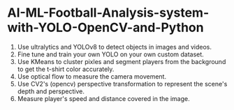 # AI-ML-Football-Analysis-system-with-YOLO-OpenCV-and-Python

1. Use ultralytics and YOLOv8 to detect objects in images and videos.
2. Fine tune and train your own YOLO on your own custom dataset.
3. Use KMeans to cluster pixles and segment players from the background to get the t-shirt color accurately. 
4. Use optical flow to measure the camera movement. 
5. Use CV2's (opencv) perspective transformation to represent the scene's depth and perspective. 
6. Measure player's speed and distance covered in the image. 
